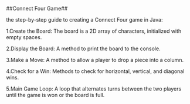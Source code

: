 ##Connect Four Game##

the step-by-step guide to creating a Connect Four game in Java:

1.Create the Board:
The board is a 2D array of characters, initialized with empty spaces.

2.Display the Board:
A method to print the board to the console.

3.Make a Move:
A method to allow a player to drop a piece into a column.

4.Check for a Win:
Methods to check for horizontal, vertical, and diagonal wins.

5.Main Game Loop:
A loop that alternates turns between the two players until the game is won or the board is full.
